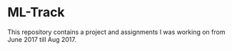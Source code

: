 # ML-Track
This repository contains a project and assignments I was working on from June 2017 till Aug 2017.
